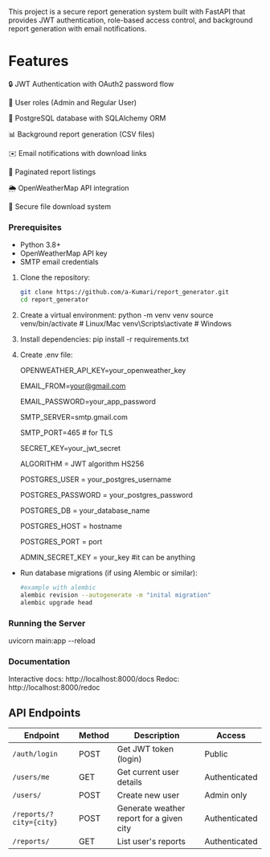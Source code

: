 This project is a secure report generation system built with FastAPI that provides JWT authentication, role-based access control, and background report generation with email notifications.

# Features
🔒 JWT Authentication with OAuth2 password flow

👥 User roles (Admin and Regular User)

💾 PostgreSQL database with SQLAlchemy ORM

📊 Background report generation (CSV files)

✉️ Email notifications with download links

📄 Paginated report listings

🌦️ OpenWeatherMap API integration

📁 Secure file download system

### Prerequisites
- Python 3.8+
- OpenWeatherMap API key
- SMTP email credentials 

1. Clone the repository:
   ```bash
   git clone https://github.com/a-Kumari/report_generator.git
   cd report_generator

2. Create a virtual environment:
    python -m venv venv
    source venv/bin/activate  # Linux/Mac
    venv\Scripts\activate    # Windows

3. Install dependencies:
    pip install -r requirements.txt

4. Create .env file:

    OPENWEATHER_API_KEY=your_openweather_key

    EMAIL_FROM=your@gmail.com

    EMAIL_PASSWORD=your_app_password

    SMTP_SERVER=smtp.gmail.com

    SMTP_PORT=465 # for TLS 

    SECRET_KEY=your_jwt_secret

    ALGORITHM = JWT algorithm HS256

    POSTGRES_USER = your_postgres_username

    POSTGRES_PASSWORD = your_postgres_password

    POSTGRES_DB = your_database_name

    POSTGRES_HOST = hostname 

    POSTGRES_PORT = port    
     
    ADMIN_SECRET_KEY = your_key  #it can be anything

* Run database migrations (if using Alembic or similar):
    ```bash
    #example with alembic
    alembic revision --autogenerate -m "inital migration"
    alembic upgrade head

### Running the Server
uvicorn main:app --reload

### Documentation
Interactive docs: http://localhost:8000/docs
Redoc: http://localhost:8000/redoc

## API Endpoints

| Endpoint             | Method | Description                               | Access                |
|----------------------|--------|-------------------------------------------|-----------------------|
| `/auth/login`         | POST   | Get JWT token (login)                     | Public                |
| `/users/me`          | GET    | Get current user details                  | Authenticated         |
| `/users/`             | POST   | Create new user                           | Admin only            |
| `/reports/?city={city}`| POST   | Generate weather report for a given city | Authenticated         |
| `/reports/`            | GET    | List user's reports                       | Authenticated         |

